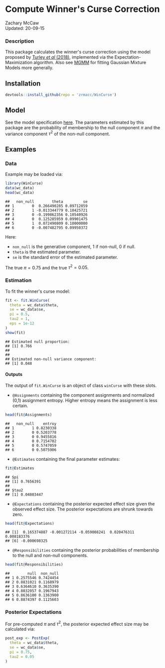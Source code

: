 
# Compute Winner's Curse Correction

Zachary McCaw <br>
Updated: 20-09-15



### Description

This package calculates the winner's curse correction using the model proposed by [Turley *et al* (2018)](https://pubmed.ncbi.nlm.nih.gov/29292387/), implemented via the Expectation-Maximization algorithm. Also see [MGMM](https://github.com/zrmacc/MGMM) for fitting Gaussian Mixture Models more generally. 

## Installation


```r
devtools::install_github(repo = 'zrmacc/WinCurse')
```

## Model
See the model specification [here](https://github.com/zrmacc/WinCurse/blob/master/vignettes/Model.pdf). The parameters estimated by this package are the probability of membership to the null component $\pi$ and the variance component $\tau^{2}$ of the non-null component. 

## Examples

### Data

Example may be loaded via:


```r
library(WinCurse)
data(wc_data)
head(wc_data)
```

```
##   non_null        theta         se
## 1        0  0.266490285 0.09712859
## 2        1 -0.013344779 0.10425721
## 3        0 -0.199862356 0.10540926
## 4        0  0.125285959 0.09901475
## 5        1  0.072490809 0.10000000
## 6        0 -0.007482795 0.09950372
```

Here: 

* `non_null` is the generative component, 1 if non-null, 0 if null. 
* `theta` is the estimated parameter. 
* `se` is the standard error of the estimated parameter. 

The true $\pi = 0.75$ and the true $\tau^{2} = 0.05$. 

### Estimation

To fit the winner's curse model: 

```r
fit <- fit.WinCurse(
  theta = wc_data$theta,
  se = wc_data$se,
  pi = 0.5,
  tau2 = 1,
  eps = 1e-12
)
show(fit)
```

```
## Estimated null proportion:
## [1] 0.766
## 
## 
## Estimated non-null variance component:
## [1] 0.048
```

#### Outputs

The output of `fit.WinCurse` is an object of class `winCurse` with these slots.

* `@Assignments` containing the component assignments and normalized (0,1) assignment entropy. Higher entropy means the assignment is less certain. 


```r
head(fit@Assignments)
```

```
##   non_null    entroy
## 1        1 0.8230338
## 2        0 0.5203778
## 3        0 0.9455816
## 4        0 0.7154702
## 5        0 0.5747059
## 6        0 0.5075906
```

* `@Estimates` containing the final parameter estimates:


```r
fit@Estimates
```

```
## $pi
## [1] 0.7656391
## 
## $tau2
## [1] 0.04803447
```

* `@Expectations` containing the posterior expected effect size given the observed effect size. The posterior expectations are shrunk towards zero. 


```r
head(fit@Expectations)
```

```
## [1]  0.165374887 -0.001272114 -0.059008241  0.020476311  0.008183376
## [6] -0.000698325
```
* `@Responsibilities` containing the posterior probabilities of membership to the null and non-null components. 


```r
head(fit@Responsibilities)
```

```
##        null  non_null
## 1 0.2575546 0.7424454
## 2 0.8831021 0.1168979
## 3 0.6364610 0.3635390
## 4 0.8032057 0.1967943
## 5 0.8636100 0.1363900
## 6 0.8874397 0.1125603
```

### Posterior Expectations
For pre-computed $\pi$ and $\tau^{2}$, the posterior expected effect size may be calculated via:

```r
post_exp <- PostExp(
  theta = wc_data$theta,
  se = wc_data$se,
  pi = 0.75,
  tau2 = 0.05
)
```
